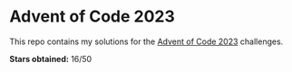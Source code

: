 # Advent of Code 2023

This repo contains my solutions for the [Advent of Code 2023](https://adventofcode.com/2023) challenges.

**Stars obtained:** 16/50
